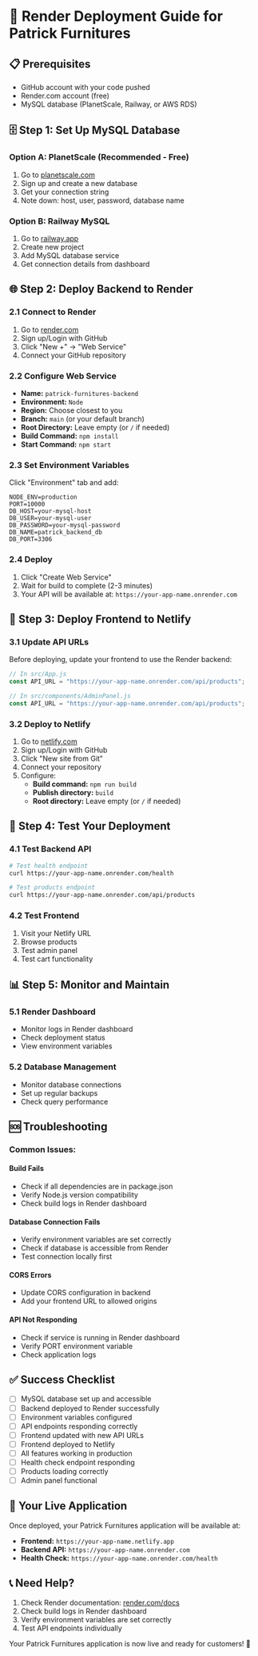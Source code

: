 # 🚀 Render Deployment Guide for Patrick Furnitures

## 📋 Prerequisites
- GitHub account with your code pushed
- Render.com account (free)
- MySQL database (PlanetScale, Railway, or AWS RDS)

## 🗄️ Step 1: Set Up MySQL Database

### Option A: PlanetScale (Recommended - Free)
1. Go to [planetscale.com](https://planetscale.com)
2. Sign up and create a new database
3. Get your connection string
4. Note down: host, user, password, database name

### Option B: Railway MySQL
1. Go to [railway.app](https://railway.app)
2. Create new project
3. Add MySQL database service
4. Get connection details from dashboard

## 🌐 Step 2: Deploy Backend to Render

### 2.1 Connect to Render
1. Go to [render.com](https://render.com)
2. Sign up/Login with GitHub
3. Click "New +" → "Web Service"
4. Connect your GitHub repository

### 2.2 Configure Web Service
- **Name:** `patrick-furnitures-backend`
- **Environment:** `Node`
- **Region:** Choose closest to you
- **Branch:** `main` (or your default branch)
- **Root Directory:** Leave empty (or `/` if needed)
- **Build Command:** `npm install`
- **Start Command:** `npm start`

### 2.3 Set Environment Variables
Click "Environment" tab and add:

```env
NODE_ENV=production
PORT=10000
DB_HOST=your-mysql-host
DB_USER=your-mysql-user
DB_PASSWORD=your-mysql-password
DB_NAME=patrick_backend_db
DB_PORT=3306
```

### 2.4 Deploy
1. Click "Create Web Service"
2. Wait for build to complete (2-3 minutes)
3. Your API will be available at: `https://your-app-name.onrender.com`

## 🎨 Step 3: Deploy Frontend to Netlify

### 3.1 Update API URLs
Before deploying, update your frontend to use the Render backend:

```javascript
// In src/App.js
const API_URL = "https://your-app-name.onrender.com/api/products";

// In src/components/AdminPanel.js
const API_URL = "https://your-app-name.onrender.com/api/products";
```

### 3.2 Deploy to Netlify
1. Go to [netlify.com](https://netlify.com)
2. Sign up/Login with GitHub
3. Click "New site from Git"
4. Connect your repository
5. Configure:
   - **Build command:** `npm run build`
   - **Publish directory:** `build`
   - **Root directory:** Leave empty (or `/` if needed)

## 🔧 Step 4: Test Your Deployment

### 4.1 Test Backend API
```bash
# Test health endpoint
curl https://your-app-name.onrender.com/health

# Test products endpoint
curl https://your-app-name.onrender.com/api/products
```

### 4.2 Test Frontend
1. Visit your Netlify URL
2. Browse products
3. Test admin panel
4. Test cart functionality

## 📊 Step 5: Monitor and Maintain

### 5.1 Render Dashboard
- Monitor logs in Render dashboard
- Check deployment status
- View environment variables

### 5.2 Database Management
- Monitor database connections
- Set up regular backups
- Check query performance

## 🆘 Troubleshooting

### Common Issues:

#### Build Fails
- Check if all dependencies are in package.json
- Verify Node.js version compatibility
- Check build logs in Render dashboard

#### Database Connection Fails
- Verify environment variables are set correctly
- Check if database is accessible from Render
- Test connection locally first

#### CORS Errors
- Update CORS configuration in backend
- Add your frontend URL to allowed origins

#### API Not Responding
- Check if service is running in Render dashboard
- Verify PORT environment variable
- Check application logs

## ✅ Success Checklist

- [ ] MySQL database set up and accessible
- [ ] Backend deployed to Render successfully
- [ ] Environment variables configured
- [ ] API endpoints responding correctly
- [ ] Frontend updated with new API URLs
- [ ] Frontend deployed to Netlify
- [ ] All features working in production
- [ ] Health check endpoint responding
- [ ] Products loading correctly
- [ ] Admin panel functional

## 🎉 Your Live Application

Once deployed, your Patrick Furnitures application will be available at:
- **Frontend:** `https://your-app-name.netlify.app`
- **Backend API:** `https://your-app-name.onrender.com`
- **Health Check:** `https://your-app-name.onrender.com/health`

## 📞 Need Help?

1. Check Render documentation: [render.com/docs](https://render.com/docs)
2. Check build logs in Render dashboard
3. Verify environment variables are set correctly
4. Test API endpoints individually

Your Patrick Furnitures application is now live and ready for customers! 🚀 